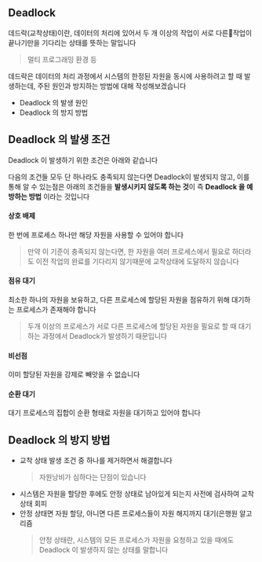 ## Deadlock

데드락(교착상태)이란, 데이터의 처리에 있어서 두 개 이상의 작업이 서로 다른작업이 끝나기만을 기다리는 상태를 뜻하는 말입니다

> 멀티 프로그래밍 환경 등

데드락은 데이터의 처리 과정에서 시스템의 한정된 자원을 동시에 사용하려고 할 때 발생하는데,
주된 원인과 방지하는 방법에 대해 작성해보겠습니다

- Deadlock 의 발생 원인
- Deadlock 의 방지 방법

## Deadlock 의 발생 조건

Deadlock 이 발생하기 위한 조건은 아래와 같습니다

다음의 조건들 모두 단 하나라도 충족되지 않는다면 Deadlock이 발생되지 않고,
이를 통해 알 수 있는점은 아래의 조건들을 **발생시키지 않도록 하는 것**이 즉 **Deadlock 을 예방하는 방법** 이라는 것입니다

#### 상호 배제

한 번에 프로세스 하나만 해당 자원을 사용할 수 있어야 합니다

> 만약 이 기준이 충족되지 않는다면, 한 자원을 여러 프로세스에서 필요로 하더라도 이전 작업의 완료를 기다리지 않기때문에 교착상태에 도달하지 않습니다

#### 점유 대기

최소한 하나의 자원을 보유하고, 다른 프로세스에 할당된 자원을 점유하기 위해 대기하는 프로세스가 존재해야 합니다

> 두개 이상의 프로세스가 서로 다른 프로세스에 할당된 자원을 필요로 할 때 대기하는 과정에서 Deadlock가 발생하기 때문입니다

#### 비선점

이미 할당된 자원을 강제로 빼앗을 수 없습니다

#### 순환 대기

대기 프로세스의 집합이 순환 형태로 자원을 대기하고 있어야 합니다

## Deadlock 의 방지 방법

- 교착 상태 발생 조건 중 하나를 제거하면서 해결합니다
  > 자원낭비가 심하다는 단점이 있습니다
- 시스템은 자원을 할당한 후에도 안정 상태로 남아있게 되는지 사전에 검사하여 교착 상태 회피
- 안정 상태면 자원 할당, 아니면 다른 프로세스들이 자원 해지까지 대기(은행원 알고리즘
  > 안정 상태란, 시스템의 모든 프로세스가 자원을 요청하고 있을 때에도 Deadlock 이 발생하지 않는 상태를 말합니다
